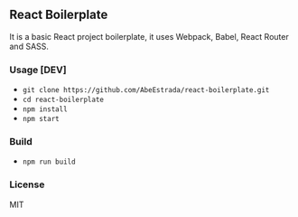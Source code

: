 ## React Boilerplate

It is a basic React project boilerplate, it uses Webpack, Babel, React Router and SASS.

### Usage [DEV]

- `git clone https://github.com/AbeEstrada/react-boilerplate.git`
- `cd react-boilerplate`
- `npm install`
- `npm start`

### Build

- `npm run build`

### License

MIT
